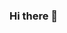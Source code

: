 ### Hi there 👋

<!--
**grdnmsz/grdnmsz** is a ✨ _special_ ✨ repository because its `README.md` (this file) appears on your GitHub profile.

- 📫 Reach me at [mailto:](gordonmes@gmail.com)
